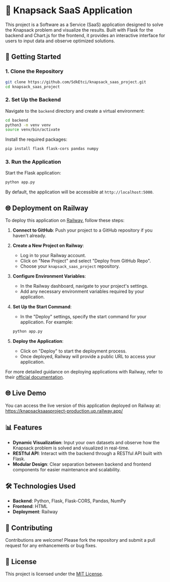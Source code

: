 # 🎒 Knapsack SaaS Application

This project is a Software as a Service (SaaS) application designed to solve the Knapsack problem and visualize the results. Built with Flask for the backend and Chart.js for the frontend, it provides an interactive interface for users to input data and observe optimized solutions.

## 🚀 Getting Started

### 1. Clone the Repository

```bash
git clone https://github.com/SdkEtci/knapsack_saas_project.git
cd knapsack_saas_project
```

### 2. Set Up the Backend

Navigate to the `backend` directory and create a virtual environment:

```bash
cd backend
python3 -m venv venv
source venv/bin/activate
```

Install the required packages:

```bash
pip install flask flask-cors pandas numpy
```

### 3. Run the Application

Start the Flask application:

```bash
python app.py
```

By default, the application will be accessible at `http://localhost:5000`.

## 🌐 Deployment on Railway

To deploy this application on [Railway](https://railway.app), follow these steps:

1. **Connect to GitHub**: Push your project to a GitHub repository if you haven't already.

2. **Create a New Project on Railway**:
   - Log in to your Railway account.
   - Click on "New Project" and select "Deploy from GitHub Repo".
   - Choose your `knapsack_saas_project` repository.

3. **Configure Environment Variables**:
   - In the Railway dashboard, navigate to your project's settings.
   - Add any necessary environment variables required by your application.

4. **Set Up the Start Command**:
   - In the "Deploy" settings, specify the start command for your application. For example:

   ```bash
   python app.py
   ```

5. **Deploy the Application**:
   - Click on "Deploy" to start the deployment process.
   - Once deployed, Railway will provide a public URL to access your application.

For more detailed guidance on deploying applications with Railway, refer to their [official documentation](https://docs.railway.com/guides/deployments).

## 🌐 Live Demo

You can access the live version of this application deployed on Railway at: https://knapsacksaasproject-production.up.railway.app/

## 📊 Features

- **Dynamic Visualization**: Input your own datasets and observe how the Knapsack problem is solved and visualized in real-time.
- **RESTful API**: Interact with the backend through a RESTful API built with Flask.
- **Modular Design**: Clear separation between backend and frontend components for easier maintenance and scalability.

## 🛠 Technologies Used

- **Backend**: Python, Flask, Flask-CORS, Pandas, NumPy
- **Frontend**: HTML
- **Deployment**: Railway

## 🤝 Contributing

Contributions are welcome! Please fork the repository and submit a pull request for any enhancements or bug fixes.

## 📄 License

This project is licensed under the [MIT License](LICENSE).
